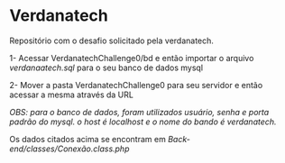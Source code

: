 # Verdanatech
Repositório com o desafio solicitado pela verdanatech.

1- Acessar VerdanatechChallenge0/bd e então importar o arquivo *verdanaatech.sql* para o seu banco de dados mysql

2- Mover a pasta VerdanatechChallenge0 para seu servidor e então acessar a mesma através da URL

*OBS: para o banco de dados, foram utilizados usuário, senha e porta padrão do mysql. o host é localhost e o nome do bando é verdanatech.*

Os dados citados acima se encontram em *Back-end/classes/Conexão.class.php*